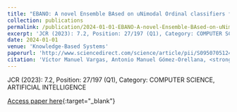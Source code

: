 ```yaml
---
title: "EBANO: A novel Ensemble BAsed on uNimodal Ordinal classifiers for the prediction of significant wave height"
collection: publications
permalink: /publication/2024-01-01-EBANO-A-novel-Ensemble-BAsed-on-uNimodal-Ordinal-classifiers-for-the-prediction-of-significant-wave-
excerpt: 'JCR (2023): 7.2, Position: 27/197 (Q1), Category: COMPUTER SCIENCE, ARTIFICIAL INTELLIGENCE'
date: 2024-01-01
venue: 'Knowledge-Based Systems'
paperurl: 'http://www.sciencedirect.com/science/article/pii/S0950705124008578?via%3Dihub'
citation: 'Víctor Manuel Vargas, Antonio Manuel Gómez-Orellana, <strong>Pedro Antonio Gutiérrez</strong>, César Hervás-Martínez, David Guijo-Rubio, &quot;EBANO: A novel Ensemble BAsed on uNimodal Ordinal classifiers for the prediction of significant wave height.&quot; Knowledge-Based Systems, Vol. 300, 2024, pp.112223.'
---
```

JCR (2023): 7.2, Position: 27/197 (Q1), Category: COMPUTER SCIENCE, ARTIFICIAL INTELLIGENCE

[Access paper here](http://www.sciencedirect.com/science/article/pii/S0950705124008578?via%3Dihub){:target="_blank"}
